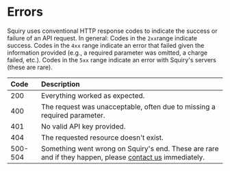 # Errors

Squiry uses conventional HTTP response codes to indicate the success or failure of an API request. In general: Codes in the `2xx`range indicate success. Codes in the `4xx` range indicate an error that failed given the information provided \(e.g., a required parameter was omitted, a charge failed, etc.\). Codes in the `5xx` range indicate an error with Squiry's servers \(these are rare\).

| Code | Description |
| :--- | :--- |
| 200 | Everything worked as expected. |
| 400 | The request was unacceptable, often due to missing a required parameter. |
| 401 | No valid API key provided. |
| 404 | The requested resource doesn't exist. |
| 500-504 | Something went wrong on Squiry's end. These are rare and if they happen, please [contact us](https://smartsquiry.com/support) immediately. |

